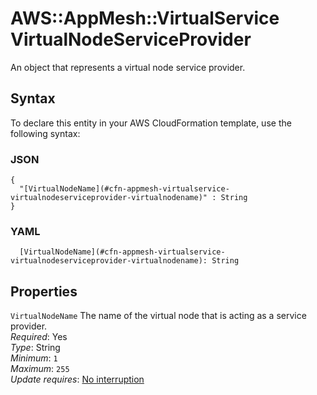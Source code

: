 # AWS::AppMesh::VirtualService VirtualNodeServiceProvider<a name="aws-properties-appmesh-virtualservice-virtualnodeserviceprovider"></a>

An object that represents a virtual node service provider\.

## Syntax<a name="aws-properties-appmesh-virtualservice-virtualnodeserviceprovider-syntax"></a>

To declare this entity in your AWS CloudFormation template, use the following syntax:

### JSON<a name="aws-properties-appmesh-virtualservice-virtualnodeserviceprovider-syntax.json"></a>

```
{
  "[VirtualNodeName](#cfn-appmesh-virtualservice-virtualnodeserviceprovider-virtualnodename)" : String
}
```

### YAML<a name="aws-properties-appmesh-virtualservice-virtualnodeserviceprovider-syntax.yaml"></a>

```
  [VirtualNodeName](#cfn-appmesh-virtualservice-virtualnodeserviceprovider-virtualnodename): String
```

## Properties<a name="aws-properties-appmesh-virtualservice-virtualnodeserviceprovider-properties"></a>

`VirtualNodeName` <a name="cfn-appmesh-virtualservice-virtualnodeserviceprovider-virtualnodename"></a>
The name of the virtual node that is acting as a service provider\.  
_Required_: Yes  
_Type_: String  
_Minimum_: `1`  
_Maximum_: `255`  
_Update requires_: [No interruption](https://docs.aws.amazon.com/AWSCloudFormation/latest/UserGuide/using-cfn-updating-stacks-update-behaviors.html#update-no-interrupt)

